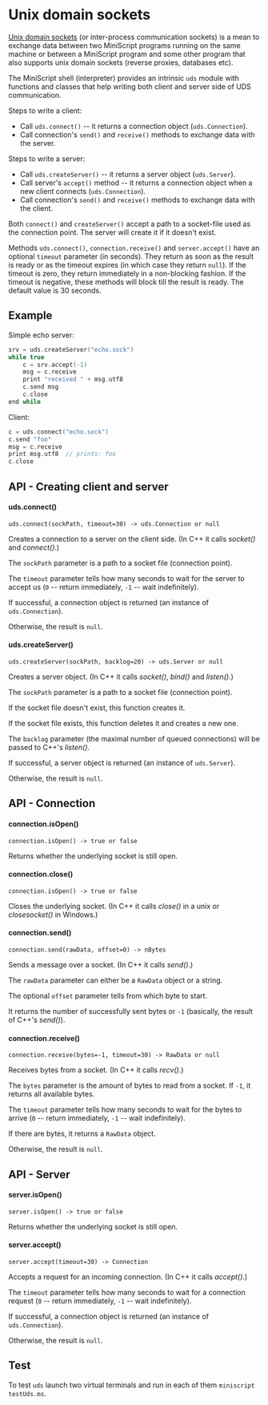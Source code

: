 # Unix domain sockets

[Unix domain sockets](https://en.wikipedia.org/wiki/Unix_domain_socket) (or inter-process communication sockets) is a mean to exchange data between two MiniScript programs running on the same machine or between a MiniScript program and some other program that also supports unix domain sockets (reverse proxies, databases etc).

The MiniScript shell (interpreter) provides an intrinsic `uds` module with functions and classes that help writing both client and server side of UDS communication.

Steps to write a client:

* Call `uds.connect()` -- it returns a connection object (`uds.Connection`).
* Call connection's `send()` and `receive()` methods to exchange data with the server.

Steps to write a server:

* Call `uds.createServer()` -- it returns a server object (`uds.Server`).
* Call server's `accept()` method -- it returns a connection object when a new client connects (`uds.Connection`).
* Call connection's `send()` and `receive()` methods to exchange data with the client.

Both `connect()` and `createServer()` accept a path to a socket-file used as the connection point. The server will create it if it doesn't exist.

Methods `uds.connect()`, `connection.receive()` and `server.accept()` have an optional `timeout` parameter (in seconds). They return as soon as the result is ready or as the timeout expires (in which case they return `null`). If the timeout is zero, they return immediately in a non-blocking fashion. If the timeout is negative, these methods will block till the result is ready. The default value is 30 seconds.


## Example

Simple echo server:

```c
srv = uds.createServer("echo.sock")
while true
	c = srv.accept(-1)
	msg = c.receive
	print "received " + msg.utf8
	c.send msg
	c.close
end while
```

Client:

```c
c = uds.connect("echo.sock")
c.send "foo"
msg = c.receive
print msg.utf8  // prints: foo
c.close
```


## API - Creating client and server

#### uds.connect()

`uds.connect(sockPath, timeout=30) -> uds.Connection or null`

Creates a connection to a server on the client side. (In C++ it calls *socket()* and *connect()*.)

The `sockPath` parameter is a path to a socket file (connection point).

The `timeout` parameter tells how many seconds to wait for the server to accept us (`0` -- return immediately, `-1` -- wait indefinitely).

If successful, a connection object is returned (an instance of `uds.Connection`).

Otherwise, the result is `null`.


#### uds.createServer()

`uds.createServer(sockPath, backlog=20) -> uds.Server or null`

Creates a server object. (In C++ it calls *socket()*, *bind()* and *listen()*.)

The `sockPath` parameter is a path to a socket file (connection point).

If the socket file doesn't exist, this function creates it.

If the socket file exists, this function deletes it and creates a new one.

The `backlog` parameter (the maximal number of queued connections) will be passed to C++'s *listen()*.

If successful, a server object is returned (an instance of `uds.Server`).

Otherwise, the result is `null`.


## API - Connection

#### connection.isOpen()

`connection.isOpen() -> true or false`

Returns whether the underlying socket is still open.

#### connection.close()

`connection.isOpen() -> true or false`

Closes the underlying socket. (In C++ it calls *close()* in a unix or *closesocket()* in Windows.)

#### connection.send()

`connection.send(rawData, offset=0) -> nBytes`

Sends a message over a socket. (In C++ it calls *send()*.)

The `rawData` parameter can either be a `RawData` object or a string.

The optional `offset` parameter tells from which byte to start.

It returns the number of successfully sent bytes or `-1` (basically, the result of C++'s *send()*).

#### connection.receive()

`connection.receive(bytes=-1, timeout=30) -> RawData or null`

Receives bytes from a socket. (In C++ it calls *recv()*.)

The `bytes` parameter is the amount of bytes to read from a socket. If `-1`, it returns all available bytes.

The `timeout` parameter tells how many seconds to wait for the bytes to arrive (`0` -- return immediately, `-1` -- wait indefinitely).

If there are bytes, it returns a `RawData` object.

Otherwise, the result is `null`.


## API - Server

#### server.isOpen()

`server.isOpen() -> true or false`

Returns whether the underlying socket is still open.

#### server.accept()

`server.accept(timeout=30) -> Connection`

Accepts a request for an incoming connection. (In C++ it calls *accept()*.)

The `timeout` parameter tells how many seconds to wait for a connection request (`0` -- return immediately, `-1` -- wait indefinitely).

If successful, a connection object is returned (an instance of `uds.Connection`).

Otherwise, the result is `null`.


## Test

To test `uds` launch two virtual terminals and run in each of them `miniscript testUds.ms`.

